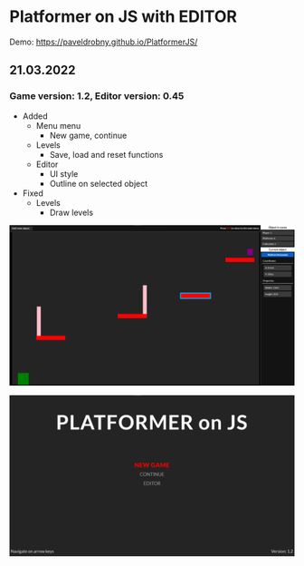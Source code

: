 # Platformer on JS with EDITOR

Demo: https://paveldrobny.github.io/PlatformerJS/

## 21.03.2022
### Game version: 1.2, Editor version: 0.45

- Added
  - Menu menu
    - New game, continue
  - Levels
    - Save, load and reset functions
  - Editor
    - UI style
    - Outline on selected object
- Fixed
  - Levels
    - Draw levels 

![img](https://github.com/paveldrobny/PlatformerJS/blob/master/editor.png)

![img](https://github.com/paveldrobny/PlatformerJS/blob/master/mainMenu.png)
